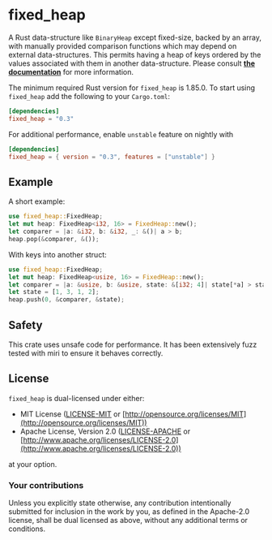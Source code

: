 # fixed_heap

A Rust data-structure like `BinaryHeap` except fixed-size, backed by an array,
with manually provided comparison functions which may depend on external
data-structures. This permits having a heap of keys ordered by the values
associated with them in another data-structure. Please consult
[**the documentation**](https://docs.rs/fixed_heap) for more information.

The minimum required Rust version for `fixed_heap` is 1.85.0. To start using
`fixed_heap` add the following to your `Cargo.toml`:

```toml
[dependencies]
fixed_heap = "0.3"
```

For additional performance, enable `unstable` feature on nightly with

```toml
[dependencies]
fixed_heap = { version = "0.3", features = ["unstable"] }
```

## Example

A short example:

```rust
use fixed_heap::FixedHeap;
let mut heap: FixedHeap<i32, 16> = FixedHeap::new();
let comparer = |a: &i32, b: &i32, _: &()| a > b;
heap.pop(&comparer, &());
```

With keys into another struct:
```rust
use fixed_heap::FixedHeap;
let mut heap: FixedHeap<usize, 16> = FixedHeap::new();
let comparer = |a: &usize, b: &usize, state: &[i32; 4]| state[*a] > state[*b];
let state = [1, 3, 1, 2];
heap.push(0, &comparer, &state);
```

## Safety

This crate uses unsafe code for performance.
It has been extensively fuzz tested with miri to ensure it behaves correctly.

## License

`fixed_heap` is dual-licensed under either:

* MIT License ([LICENSE-MIT](LICENSE-MIT) or [http://opensource.org/licenses/MIT](http://opensource.org/licenses/MIT))
* Apache License, Version 2.0 ([LICENSE-APACHE](LICENSE-APACHE) or [http://www.apache.org/licenses/LICENSE-2.0](http://www.apache.org/licenses/LICENSE-2.0))

at your option.

### Your contributions

Unless you explicitly state otherwise,
any contribution intentionally submitted for inclusion in the work by you,
as defined in the Apache-2.0 license,
shall be dual licensed as above,
without any additional terms or conditions.
